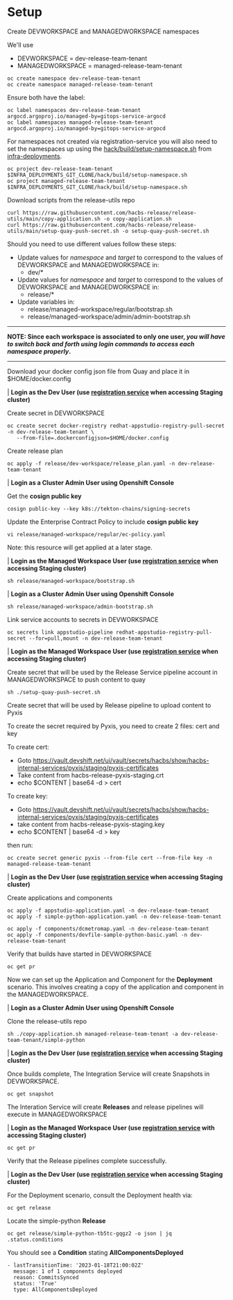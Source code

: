 # Setup

Create DEVWORKSPACE and MANAGEDWORKSPACE namespaces

We'll use

- DEVWORKSPACE = dev-release-team-tenant
- MANAGEDWORKSPACE = managed-release-team-tenant

```
oc create namespace dev-release-team-tenant
oc create namespace managed-release-team-tenant
```

Ensure both have the label:

```
oc label namespaces dev-release-team-tenant argocd.argoproj.io/managed-by=gitops-service-argocd
oc label namespaces managed-release-team-tenant argocd.argoproj.io/managed-by=gitops-service-argocd
```

For namespaces not created via registration-service you will also need to set the namespaces up using the
[hack/build/setup-namespace.sh](https://github.com/redhat-appstudio/infra-deployments/blob/main/hack/build/setup-namespace.sh)
from [infra-deployments](https://github.com/redhat-appstudio/infra-deployments).

```
oc project dev-release-team-tenant
$INFRA_DEPLOYMENTS_GIT_CLONE/hack/build/setup-namespace.sh
oc project managed-release-team-tenant
$INFRA_DEPLOYMENTS_GIT_CLONE/hack/build/setup-namespace.sh
```

Download scripts from the release-utils repo

```
curl https://raw.githubusercontent.com/hacbs-release/release-utils/main/copy-application.sh -o copy-application.sh
curl https://raw.githubusercontent.com/hacbs-release/release-utils/main/setup-quay-push-secret.sh -o setup-quay-push-secret.sh
```

Should you need to use different values follow these steps:

- Update values for *namespace* and *target* to correspond to the values of DEVWORKSPACE and MANAGEDWORKSPACE in:
  - dev/*
- Update values for *namespace* and *target* to correspond to the values of DEVWORKSPACE and MANAGEDWORKSPACE in:
  - release/*
- Update variables in:
  - release/managed-workspace/regular/bootstrap.sh
  - release/managed-workspace/admin/admin-bootstrap.sh

---

**NOTE: Since each workspace is associated to only one user, _you will have to switch back and forth using login
commands to access each namespace properly_.**

---

Download your docker config json file from Quay and place it in $HOME/docker.config

| **Login as the Dev User (use [registration service](https://registration-service-toolchain-host-operator.apps.stone-stg-host1.hjvn.p1.openshiftapps.com/) when accessing **Staging** cluster)**

Create secret in DEVWORKSPACE

```
oc create secret docker-registry redhat-appstudio-registry-pull-secret -n dev-release-team-tenant \
   --from-file=.dockerconfigjson=$HOME/docker.config
```

Create release plan

`oc apply -f release/dev-workspace/release_plan.yaml -n dev-release-team-tenant`

| **Login as a Cluster Admin User using Openshift Console**

Get the **cosign public key**

`cosign public-key --key k8s://tekton-chains/signing-secrets`

Update the Enterprise Contract Policy to include **cosign public key**

`vi release/managed-workspace/regular/ec-policy.yaml`

Note: this resource will get applied at a later stage.

| **Login as the Managed Workspace User (use [registration service](https://registration-service-toolchain-host-operator.apps.stone-stg-host1.hjvn.p1.openshiftapps.com/) when accessing **Staging** cluster)**

`sh release/managed-workspace/bootstrap.sh`

| **Login as a Cluster Admin User using Openshift Console**

`sh release/managed-workspace/admin-bootstrap.sh`

Link service accounts to secrets in DEVWORKSPACE

`oc secrets link appstudio-pipeline redhat-appstudio-registry-pull-secret --for=pull,mount -n dev-release-team-tenant`

| **Login as the Managed Workspace User (use [registration service](https://registration-service-toolchain-host-operator.apps.stone-stg-host1.hjvn.p1.openshiftapps.com/) when accessing **Staging** cluster)**


Create secret that will be used by the Release Service pipeline account in MANAGEDWORKSPACE to push content to quay

```
sh ./setup-quay-push-secret.sh
```

Create secret that will be used by Release pipeline to upload content to Pyxis

To create the secret required by Pyxis, you need to create 2 files: cert and key

To create cert:
* Goto https://vault.devshift.net/ui/vault/secrets/hacbs/show/hacbs-internal-services/pyxis/staging/pyxis-certificates
* Take content from hacbs-release-pyxis-staging.crt
* echo $CONTENT | base64 -d > cert

To create key:
* Goto https://vault.devshift.net/ui/vault/secrets/hacbs/show/hacbs-internal-services/pyxis/staging/pyxis-certificates
* take content from hacbs-release-pyxis-staging.key
* echo $CONTENT | base64 -d > key

then run:

```
oc create secret generic pyxis --from-file cert --from-file key -n managed-release-team-tenant
```

| **Login as the Dev User (use [registration service](https://registration-service-toolchain-host-operator.apps.stone-stg-host1.hjvn.p1.openshiftapps.com/) when accessing **Staging** cluster)**

Create applications and components

```
oc apply -f appstudio-application.yaml -n dev-release-team-tenant
oc apply -f simple-python-application.yaml -n dev-release-team-tenant
```

```
oc apply -f components/dcmetromap.yaml -n dev-release-team-tenant
oc apply -f components/devfile-sample-python-basic.yaml -n dev-release-team-tenant
```

Verify that builds have started in DEVWORKSPACE

`oc get pr`

Now we can set up the Application and Component for the **Deployment** scenario. This involves creating a copy of the
application and component in the MANAGEDWORKSPACE.

| **Login as a Cluster Admin User using Openshift Console**

Clone the release-utils repo

```
sh ./copy-application.sh managed-release-team-tenant -a dev-release-team-tenant/simple-python
```

| **Login as the Dev User (use [registration service](https://registration-service-toolchain-host-operator.apps.stone-stg-host1.hjvn.p1.openshiftapps.com/) when accessing **Staging** cluster)**

Once builds complete, The Integration Service will create Snapshots in DEVWORKSPACE.

`oc get snapshot`

The Interation Service will create **Releases** and release pipelines will execute in MANAGEDWORKSPACE

| **Login as the Managed Workspace User (use [registration service](https://registration-service-toolchain-host-operator.apps.stone-stg-host1.hjvn.p1.openshiftapps.com/) with accessing **Staging** cluster)**

`oc get pr`

Verify that the Release pipelines complete successfully.

| **Login as the Dev User (use [registration service](https://registration-service-toolchain-host-operator.apps.stone-stg-host1.hjvn.p1.openshiftapps.com/) when accessing **Staging** cluster)**

For the Deployment scenario, consult the Deployment health via:

`oc get release`

Locate the simple-python **Release**

`oc get release/simple-python-tb5tc-gqgz2 -o json | jq .status.conditions`

You should see a **Condition** stating **AllComponentsDeployed**

```
- lastTransitionTime: '2023-01-18T21:00:02Z'
  message: 1 of 1 components deployed
  reason: CommitsSynced
  status: 'True'
  type: AllComponentsDeployed
```
